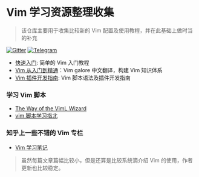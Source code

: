 # Vim 学习资源整理收集
> 该仓库主要用于收集比较新的 Vim 配置及使用教程，并在此基础上做时当的补充

[![Gitter](https://badges.gitter.im/vim-china/Lobby.svg)](https://gitter.im/vim-china/Lobby)
[![Telegram](https://img.shields.io/badge/chat-telegram-blue.svg)](https://t.me/VimHub)

- [快速入门](quick-start-guide.md): 简单的 Vim 入门教程
- [Vim 从入门到精通](https://github.com/wsdjeg/vim-galore-zh_cn)：Vim galore 中文翻译，构建 Vim 知识体系
- [Vim 插件开发指南](https://github.com/wsdjeg/vim-plugin-dev-guide): Vim 脚本语法及插件开发指南

### 学习 Vim 脚本

- [The Way of the VimL Wizard](https://github.com/dahu/LearnVimL)
- [vim 脚本学习指北](https://github.com/lymslive/vimllearn)

### 知乎上一些不错的 Vim 专栏

- [Vim 学习笔记](https://zhuanlan.zhihu.com/learn-vim)
> 虽然每篇文章篇幅比较小，但是还算是比较系统滴介绍 Vim 的使用，作者更新也比较稳定。
